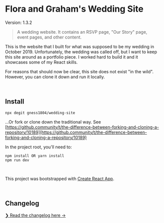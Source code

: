 # Flora and Graham's Wedding Site

Version: 1.3.2

> A wedding website. It contains an RSVP page, "Our Story" page, event pages, and other content.

This is the website that I built for what was supposed to be my wedding in October 2019. Unfortunately, the wedding was called off, but I want to keep this site around as a portfolio piece. I worked hard to build it and it showcases some of my React skills.

For reasons that should now be clear, this site does not exist "in the wild". However, you can clone it down and run it locally.

<br />

## Install

```
npx degit gness1804/wedding-site
```
...Or fork or clone down the traditional way. See [https://github.community/t/the-difference-between-forking-and-cloning-a-repository/10189](https://github.community/t/the-difference-between-forking-and-cloning-a-repository/10189)

In the project root, you'll need to:

```
npm install OR yarn install
npm run dev
```

<br />

This project was bootstrapped with [Create React App](https://github.com/facebook/create-react-app).

<br />

## Changelog

[❯ Read the changelog here →](https://github.com/gness1804/wedding-site/blob/master/CHANGELOG.md)
